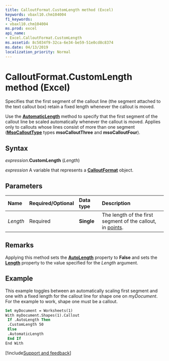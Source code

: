 ```yaml
---
title: CalloutFormat.CustomLength method (Excel)
keywords: vbaxl10.chm104004
f1_keywords:
- vbaxl10.chm104004
ms.prod: excel
api_name:
- Excel.CalloutFormat.CustomLength
ms.assetid: 8c5034f9-32ca-6e34-be59-51e0cd8c8374
ms.date: 04/13/2019
localization_priority: Normal
---
```



# CalloutFormat.CustomLength method (Excel)

Specifies that the first segment of the callout line (the segment attached to the text callout box) retain a fixed length whenever the callout is moved. 

Use the **[AutomaticLength](Excel.CalloutFormat.AutomaticLength.md)** method to specify that the first segment of the callout line be scaled automatically whenever the callout is moved. Applies only to callouts whose lines consist of more than one segment (**[MsoCalloutType](office.msocallouttype.md)** types **msoCalloutThree** and **msoCalloutFour**).


## Syntax

_expression_.**CustomLength** (_Length_)

_expression_ A variable that represents a **[CalloutFormat](Excel.CalloutFormat.md)** object.


## Parameters

|Name|Required/Optional|Data type|Description|
|:-----|:-----|:-----|:-----|
| _Length_|Required| **Single**|The length of the first segment of the callout, in [points](../language/glossary/vbe-glossary.md#point).|

## Remarks

Applying this method sets the **[AutoLength](Excel.CalloutFormat.AutoLength.md)** property to **False** and sets the **[Length](Excel.CalloutFormat.Length.md)** property to the value specified for the _Length_ argument.


## Example

This example toggles between an automatically scaling first segment and one with a fixed length for the callout line for shape one on _myDocument_. For the example to work, shape one must be a callout.

```vb
Set myDocument = Worksheets(1) 
With myDocument.Shapes(1).Callout 
 If .AutoLength Then 
 .CustomLength 50 
 Else 
 .AutomaticLength 
 End If 
End With
```





[!include[Support and feedback](~/includes/feedback-boilerplate.md)]